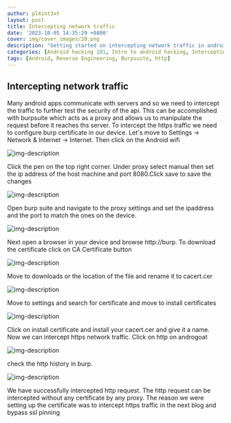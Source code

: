 ```yaml
---
author: pl4int3xt
layout: post
title: Intercepting network traffic
date: '2023-10-05 14:35:29 +0800'
cover: img/cover_images/20.png
description: "Getting started on intercepting network traffic in android applications and manipulate requests send by the API"
categories: [Android hacking 101, Intro to android hacking, Intercepting network traffic]
tags: [Android, Reverse Engineering, Burpsuite, http]
---
```


## Intercepting network traffic
Many android apps communicate with servers and so we need to intercept the traffic to further test the security of the api. This can be accomplished with burpsuite which acts as a proxy and allows us to manipulate the request before it reaches ths server. To intercept the https traffic we need to configure burp certificate in our device. Let's move to Settings -> Network & Internet -> Internet. Then click on the Android wifi

![img-description](/assets/img/network-interception/2.png)

Click the pen on the top right corner. Under proxy select manual then set the ip address of the host machine and port 8080.Click save to save the changes

![img-description](/assets/img/network-interception/3.png)

Open burp suite and navigate to the proxy settings and set the ipaddress and the port to match the ones on the device.

![img-description](/assets/img/network-interception/4.png)

Next open a browser in your device and browse http://burp. To download the certificate click on CA Certificate button

![img-description](/assets/img/network-interception/5.png)

Move to downloads or the location of the file and rename it to cacert.cer

![img-description](/assets/img/network-interception/6.png)

Move to settings and search for certificate and move to install certificates

![img-description](/assets/img/network-interception/7.png)

Click on install certificate and install your cacert.cer and give it a name. Now we can intercept https network traffic. Click on http on androgoat

![img-description](/assets/img/network-interception/1.png)

check the http history in burp.

![img-description](/assets/img/network-interception/8.png)

We have successfully intercepted http request. The http request can be intercepted without any certificate by any proxy. The reason we were setting up the certificate was to intercept https traffic in the next blog and bypass ssl pinning
